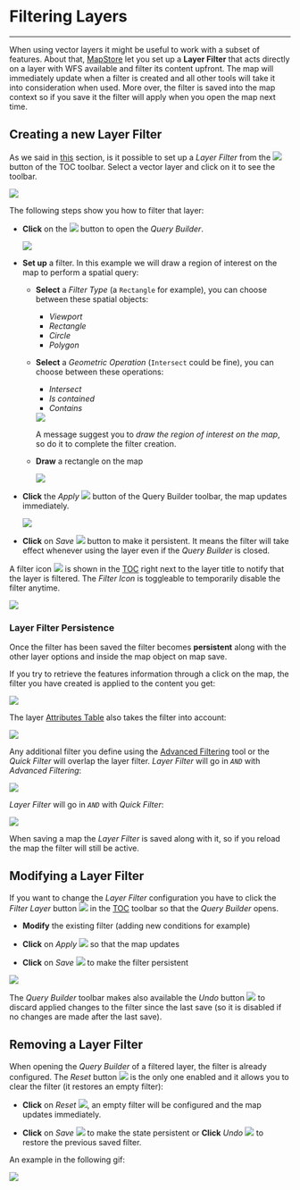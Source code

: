 # Filtering Layers
******************

When using vector layers it might be useful to work with a subset of features.
About that, [MapStore](https://mapstore.geo-solutions.it/mapstore/#/) let you set up a **Layer Filter** that acts directly on a layer with WFS available and filter its content upfront.
The map will immediately update when a filter is created and all other tools will take it into consideration when used. More over, the filter is saved into the map context so if you save it the filter will apply when you open the map next time.

Creating a new Layer Filter
---------------------------

As we said  in [this](toc.md#managing-layers) section, is it possible to set up a *Layer Filter* from the <img src="../img/button/filter-layer.jpg" style="max-width:30px;"/> button of the TOC toolbar. Select a vector layer and click on it to see the toolbar.

<img src="../img/filtering-layers/filter_layer_button.jpg" />

The following steps show you how to filter that layer:

* **Click** on the <img src="../img/button/filter-layer.jpg" style="max-width:30px;"/> button to open the *Query Builder*.

    <img src="../img/filtering-layers/query_builder.jpg" />

* **Set up** a filter. In this example we will draw a region of interest on the map to perform a spatial query:

    * **Select** a *Filter Type* (a `Rectangle` for example), you can choose between these spatial objects:

        * *Viewport*
        * *Rectangle*
        * *Circle*
        * *Polygon*

    * **Select** a *Geometric Operation* (`Intersect` could be fine), you can choose between these operations:

        * *Intersect*
        * *Is contained*
        * *Contains*

        <img src="../img/filtering-layers/filter_set_up.jpg" />

        A message suggest you to *draw the region of interest on the map*, so do it to complete the filter creation.

    * **Draw** a rectangle on the map

        <img src="../img/filtering-layers/rectangle_filter.jpg" />

* **Click** the *Apply* <img src="../img/button/apply_button.jpg" style="max-width:30px;"/> button of the Query Builder toolbar, the map updates immediately.

    <img src="../img/filtering-layers/applied_filter.jpg" />

* **Click** on *Save* <img src="../img/button/save_button.jpg" style="max-width:30px;"/> button to make it persistent. It means the filter will take effect whenever using the layer even if the *Query Builder* is closed.

A filter icon <img src="../img/button/filter-layer.jpg" style="max-width:30px;"/> is shown in the [TOC](toc.md) right next to the layer title to notify that the layer is filtered. The *Filter Icon* is toggleable to temporarily disable the filter anytime.

<img src="../img/filtering-layers/enable_layer_filter.gif" />

### Layer Filter Persistence

Once the filter has been saved the filter becomes **persistent** along with the other layer options and inside the map object on map save.

If you try to retrieve the features information through a click on the map, the filter you have created is applied to the content you get:

<img src="../img/filtering-layers/get_filtered_features_info.gif" />

The layer [Attributes Table](attributes-table.md) also takes the filter into account:

<img src="../img/filtering-layers/filtered_features_grid.jpg" />

Any additional filter you define using the [Advanced Filtering](attributes-table.md#advanced-filtering) tool or the *Quick Filter* will overlap the layer filter.
*Layer Filter* will go in *`AND`* with *Advanced Filtering*:

<img src="../img/filtering-layers/filtered_advanced_filtering.gif" />

*Layer Filter* will go in *`AND`* with *Quick Filter*:

<img src="../img/filtering-layers/filtered_quick_filter.gif" />

When saving a map the *Layer Filter* is saved along with it, so if you reload the map the filter will still be active.

Modifying a Layer Filter
------------------------

If you want to change the *Layer Filter* configuration you have to click the *Filter Layer* button <img src="../img/button/filter-layer.jpg" style="max-width:30px;"/> in the [TOC](toc.md) toolbar so that the *Query Builder* opens.

* **Modify** the existing filter (adding new conditions for example)

* **Click** on *Apply* <img src="../img/button/apply_button.jpg" style="max-width:30px;"/> so that the map updates

* **Click** on *Save* <img src="../img/button/save_button.jpg" style="max-width:30px;"/> to make the filter persistent

<img src="../img/filtering-layers/modify_layer_filter.gif" />

The *Query Builder* toolbar makes also available the *Undo* button <img src="../img/button/undo_button.jpg" style="max-width:30px;"/> to discard applied changes to the filter since the last save (so it is disabled if no changes are made after the last save).

Removing a Layer Filter
-----------------------

When opening the *Query Builder* of a filtered layer, the filter is already configured.
The *Reset* button <img src="../img/button/reset_button.jpg" style="max-width:30px;"/> is the only one enabled and it allows you to clear the filter (it restores an empty filter):

* **Click** on *Reset* <img src="../img/button/reset_button.jpg" style="max-width:30px;"/>, an empty filter will be configured and the map updates immediately.

* **Click** on *Save* <img src="../img/button/save_button.jpg" style="max-width:30px;"/> to make the state persistent or **Click** *Undo* <img src="../img/button/undo_button.jpg" style="max-width:30px;"/> to restore the previous saved filter.

An example in the following gif:

<img src="../img/filtering-layers/remove_layer_filter.gif" />
